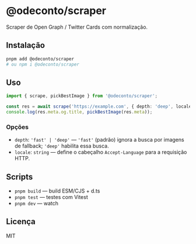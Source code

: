 # @odeconto/scraper

Scraper de Open Graph / Twitter Cards com normalização.

## Instalação
```bash
pnpm add @odeconto/scraper
# ou npm i @odeconto/scraper
```

## Uso
```ts
import { scrape, pickBestImage } from '@odeconto/scraper';

const res = await scrape('https://example.com', { depth: 'deep', locale: 'pt-BR' });
console.log(res.meta.og.title, pickBestImage(res.meta));
```

### Opções

- `depth`: `'fast' | 'deep'` — `'fast'` (padrão) ignora a busca por imagens de fallback; `'deep'` habilita essa busca.
- `locale`: `string` — define o cabeçalho `Accept-Language` para a requisição HTTP.

## Scripts
- `pnpm build` — build ESM/CJS + d.ts
- `pnpm test` — testes com Vitest
- `pnpm dev` — watch

## Licença
MIT
